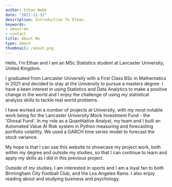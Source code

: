 ```yaml
---
author: Ethan Webb
date: "2021-11-12"
description: Introduction To Ethan.
keywords:
- about-me
- contact
title: About Me
type: about
thumbnail: /about.png
---
```


Hello, I'm Ethan and I am an MSc Statistics student at Lancaster University, United Kingdom. 

I graduated from Lancaster University with a First Class BSc in Mathematics in 2021 and decided to stay at the University to pursue a masters degree. I have a keen interest in using Statistics and Data Analytics to make a positive change in the world and I enjoy the challenge of using my statistical analysis skills to tackle real world problems.

I have worked on a number of projects at University, with my most notable work being for the Lancaster University Mock Investment Fund - the 'Ghosal Fund'. In my role as a Quantitative Analyst, my team and I built an Automated Value At Risk system in Python measuring and forecasting portfolio volatility. We used a GARCH time series model to forecast the stock variance.

My hope is that I can use this website to showcase my project work, both within my degree and outside my studies, so that I can continue to learn and apply my skills as I did in this previous project.

Outside of my studies, I am interested in sports and I am a loyal fan to both Birmingham City Football Club, and the Los Angeles Rams. I also enjoy reading about and studying business and psychology. 
